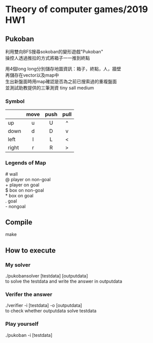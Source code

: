# Theory of computer games/2019 HW1 
## Pukoban
利用雙向BFS搜尋sokoban的變形遊戲"Pukoban"  
操控人透過推拉的方式將箱子一一推到終點  

用4個long long分別儲存地圖資訊：箱子，終點，人，牆壁  
再儲存在vector以及map中  
生出新盤面時用map確認是否為之前已搜索過的重複盤面  
並測試助教提供的三筆測資 tiny sall medium

### Symbol 
|       | move    | push    | pull     | 
| ----- | :----:  | :-----: | :------: |
| up    | u       | U       | ^        |
| down  | d       | D       | v        |
| left  | l       | L       | <        |
| right | r       | R       | >        |

### Legends of Map
\# wall  
@ player on non-goal  
\+ player on goal  
$ box on non-goal  
\* box on goal  
. goal  
\- nongoal  

## Compile
make

## How to execute
### My solver
./pukobansolver [testdata] [outputdata]  
to solve the testdata and write the answer in outputdata
### Verifer the answer
./verifier -i [testdata] -o [outputdata]  
to check whether outputdata solve testdata
### Play yourself
./pukoban -i [testdata]

